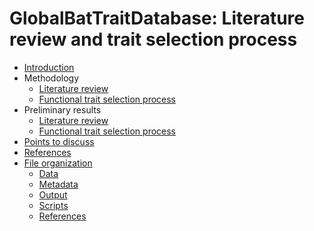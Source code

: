 # GlobalBatTraitDatabase: Literature review and trait selection process

-   [Introduction](doc/intro.md)
-   Methodology
    -   [Literature review](doc/literature_review.md)
    -   [Functional trait selection process](doc/trait_categories.md)
-   Preliminary results
    -   [Literature review](doc/literature_review_results.md)
    -   [Functional trait selection process](doc/trait_categories_results.md)
-   [Points to discuss](doc/discuss.md)
-   [References](doc/references.md)
-   [File organization](doc/sections.md)
    -   [Data](doc/data.md)
    -   [Metadata](doc/metadata.md)
    -   [Output](doc/output.md)
    -   [Scripts](doc/scripts.md)
    -   [References](doc/bib.md)